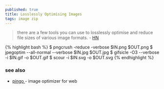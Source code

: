 ```yaml
---
published: true
title: Losslessly Optimising Images
tags: image zip
---
```

> there are a few tools you can use to losslessly optimise and reduce file sizes of various image formats. - [HN](https://news.ycombinator.com/item?id=32635906)

{% highlight bash %}
$ pngcrush -reduce -verbose $IN.png $OUT.png
$ jpegoptim --all-normal --verbose $IN.jpg $OUT.jpg
$ gifsicle -O3 --verbose -i $IN.gif -o $OUT.gif
$ scour -i $IN.svg -o $OUT.svg
{% endhighlight %}

### see also
- [pingo ](https://css-ig.net/pingo) - image optimizer for web